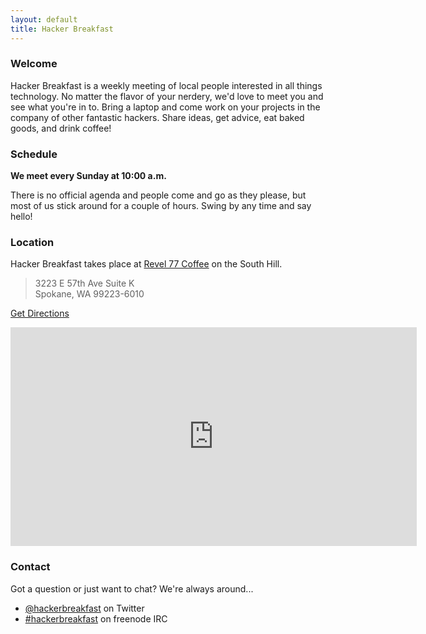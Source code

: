 ```yaml
---
layout: default
title: Hacker Breakfast
---
```


### Welcome

Hacker Breakfast is a weekly meeting of local people interested in all things technology. No matter the flavor of your nerdery, we'd love to meet you and see what you're in to. Bring a laptop and come work on your projects in the company of other fantastic hackers. Share ideas, get advice, eat baked goods, and drink coffee!

### Schedule

**We meet every Sunday at 10:00 a.m.**

There is no official agenda and people come and go as they please, but most of us stick around for a couple of hours. Swing by any time and say hello!

### Location

Hacker Breakfast takes place at [Revel 77 Coffee](http://www.revel77coffee.com/) on the South Hill.

> 3223 E 57th Ave Suite K<br>
> Spokane, WA  99223-6010

[Get Directions](https://maps.google.com/maps?ie=UTF8&cid=693353392549540379&q=Revel+77+Coffee&gl=US&hl=en&t=m&z=15&vpsrc=0&iwloc=A&f=d&daddr=Revel+77+Coffee,+3223+East+57th+Avenue,+Spokane,+WA+99223&geocode=%3BCen4sUGhQM2CFWNa1gIdVi4B-SlvshVKBiOeVDEbMrqqPEmfCQ)

<p><iframe width="650" height="350" frameborder="0" scrolling="no" marginheight="0" marginwidth="0" src="https://maps.google.com/maps?ie=UTF8&amp;cid=693353392549540379&amp;q=Revel+77+Coffee&amp;gl=US&amp;hl=en&amp;t=m&amp;ll=47.606134,-117.359862&amp;spn=0.010127,0.027895&amp;z=15&amp;iwloc=A&amp;output=embed">&nbsp;</iframe></p>

### Contact

Got a question or just want to chat? We're always around...

* [@hackerbreakfast](https://twitter.com/hackerbreakfast) on Twitter
* [#hackerbreakfast](http://webchat.freenode.net/?channels=%23hackerbreakfast) on freenode IRC
